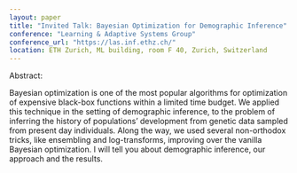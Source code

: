 ```yaml
---
layout: paper
title: "Invited Talk: Bayesian Optimization for Demographic Inference"
conference: "Learning & Adaptive Systems Group"
conference_url: "https://las.inf.ethz.ch/"
location: ETH Zurich, ML building, room F 40, Zurich, Switzerland
---
```



Abstract:

Bayesian optimization is one of the most popular algorithms for optimization of expensive black-box functions within a limited time budget. We applied this technique in the setting of demographic inference, to the problem of inferring the history of populations’ development from genetic data sampled from present day individuals. Along the way, we used several non-orthodox tricks, like ensembling and log-transforms, improving over the vanilla Bayesian optimization. I will tell you about demographic inference, our approach and the results.
